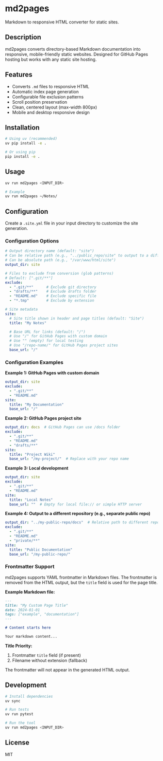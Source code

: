 # md2pages

Markdown to responsive HTML converter for static sites.

## Description

md2pages converts directory-based Markdown documentation into responsive, mobile-friendly static websites. Designed for GitHub Pages hosting but works with any static site hosting.

## Features

- Converts `.md` files to responsive HTML
- Automatic index page generation
- Configurable file exclusion patterns
- Scroll position preservation
- Clean, centered layout (max-width 800px)
- Mobile and desktop responsive design

## Installation

```bash
# Using uv (recommended)
uv pip install -e .

# Or using pip
pip install -e .
```

## Usage

```bash
uv run md2pages <INPUT_DIR>

# Example
uv run md2pages ~/Notes/
```

## Configuration

Create a `.site.yml` file in your input directory to customize the site generation.

### Configuration Options

```yaml
# Output directory name (default: "site")
# Can be relative path (e.g., "../public_repo/site" to output to a different repository)
# Can be absolute path (e.g., "/var/www/html/site")
output_dir: site

# Files to exclude from conversion (glob patterns)
# Default: [".git/**"]
exclude:
  - ".git/**"      # Exclude git directory
  - "drafts/**"    # Exclude drafts folder
  - "README.md"    # Exclude specific file
  - "*.tmp"        # Exclude by extension

# Site metadata
site:
  # Site title shown in header and page titles (default: "Site")
  title: "My Notes"

  # Base URL for links (default: "/")
  # Use "/" for GitHub Pages with custom domain
  # Use "" (empty) for local testing
  # Use "/repo-name/" for GitHub Pages project sites
  base_url: "/"
```

### Configuration Examples

**Example 1: GitHub Pages with custom domain**
```yaml
output_dir: site
exclude:
  - ".git/**"
  - "README.md"
site:
  title: "My Documentation"
  base_url: "/"
```

**Example 2: GitHub Pages project site**
```yaml
output_dir: docs  # GitHub Pages can use /docs folder
exclude:
  - ".git/**"
  - "README.md"
  - "drafts/**"
site:
  title: "Project Wiki"
  base_url: "/my-project/"  # Replace with your repo name
```

**Example 3: Local development**
```yaml
output_dir: site
exclude:
  - ".git/**"
  - "README.md"
site:
  title: "Local Notes"
  base_url: ""  # Empty for local file:// or simple HTTP server
```

**Example 4: Output to a different repository (e.g., separate public repo)**
```yaml
output_dir: "../my-public-repo/docs"  # Relative path to different repository
exclude:
  - ".git/**"
  - "README.md"
  - "private/**"
site:
  title: "Public Documentation"
  base_url: "/my-public-repo/"
```

### Frontmatter Support

md2pages supports YAML frontmatter in Markdown files. The frontmatter is removed from the HTML output, but the `title` field is used for the page title.

**Example Markdown file:**
```markdown
---
title: "My Custom Page Title"
date: 2024-01-01
tags: ["example", "documentation"]
---

# Content starts here

Your markdown content...
```

**Title Priority:**
1. Frontmatter `title` field (if present)
2. Filename without extension (fallback)

The frontmatter will not appear in the generated HTML output.

## Development

```bash
# Install dependencies
uv sync

# Run tests
uv run pytest

# Run the tool
uv run md2pages <INPUT_DIR>
```

## License

MIT
